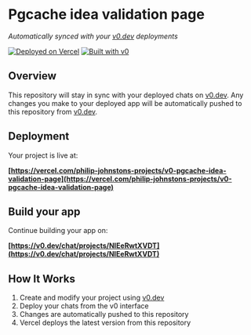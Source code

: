 # Pgcache idea validation page

*Automatically synced with your [v0.dev](https://v0.dev) deployments*

[![Deployed on Vercel](https://img.shields.io/badge/Deployed%20on-Vercel-black?style=for-the-badge&logo=vercel)](https://vercel.com/philip-johnstons-projects/v0-pgcache-idea-validation-page)
[![Built with v0](https://img.shields.io/badge/Built%20with-v0.dev-black?style=for-the-badge)](https://v0.dev/chat/projects/NIEeRwtXVDT)

## Overview

This repository will stay in sync with your deployed chats on [v0.dev](https://v0.dev).
Any changes you make to your deployed app will be automatically pushed to this repository from [v0.dev](https://v0.dev).

## Deployment

Your project is live at:

**[https://vercel.com/philip-johnstons-projects/v0-pgcache-idea-validation-page](https://vercel.com/philip-johnstons-projects/v0-pgcache-idea-validation-page)**

## Build your app

Continue building your app on:

**[https://v0.dev/chat/projects/NIEeRwtXVDT](https://v0.dev/chat/projects/NIEeRwtXVDT)**

## How It Works

1. Create and modify your project using [v0.dev](https://v0.dev)
2. Deploy your chats from the v0 interface
3. Changes are automatically pushed to this repository
4. Vercel deploys the latest version from this repository